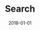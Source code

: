 ---
layout: layouts/search.njk
title: Search
tags:
  - nav
navtitle: Search
section: search
date: 2018-01-01
permalink: /search/index.html
---